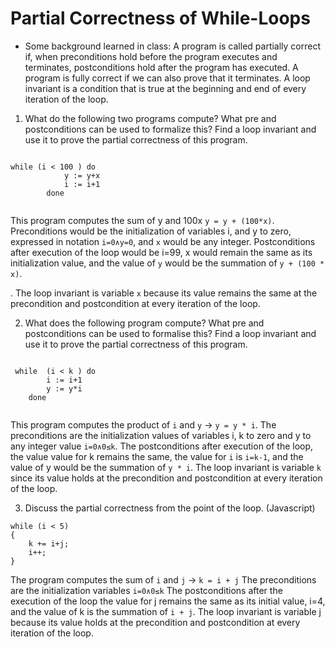 # Partial Correctness of While-Loops

- Some background learned in class:
A program is called partially correct if, when preconditions hold before the program executes and terminates, postconditions hold after the program has executed. A program is fully correct if we can also prove that it terminates. A loop invariant is a condition that is true at the beginning and end of every iteration of the loop. 

1. What do the following two programs compute? What pre and postconditions can be used to formalize this? Find a loop invariant and use it to prove the partial correctness of this program.

```

while (i < 100 ) do									
        	y := y+x										
        	i := i+1 										 
    	done	
      
```
This program computes the sum of y and 100x `y = y + (100*x)`.  Preconditions would be the initialization of variables i, and y to zero, expressed in notation `i=0∧y=0`, and `x` would be any integer.  Postconditions after execution of the loop would be i=99, x would remain the same as its initialization value, and the value of `y` would be the summation of `y + (100 * x)`.

.  The loop invariant is variable `x` because its value remains the same at the precondition and postcondition at every iteration of the loop.

2.  What does the following program compute? What pre and postconditions can be used to formalise this? Find a loop invariant and use it to prove the partial correctness of this program.

```

 while  (i < k ) do										
        i := i+1 										
        y := y*i											
    done 
    
```
This program computes the product of `i` and `y` -> `y = y * i`.  The preconditions are the initialization values of variables i, k to zero and y to any integer value `i=0∧0≤k`.  The postconditions after execution of the loop, the value value for k remains the same, the value for `i` is `i=k-1`, and the value of y would be the summation of `y * i`.  The loop invariant is variable `k` since its value holds at the precondition and postcondition at every iteration of the loop.

3.  Discuss the partial correctness from the point of the loop. (Javascript)

```
while (i < 5) 
{										
	k += i+j;										
	i++;		
}

```
The program computes the sum of `i` and `j` -> `k = i + j`  The preconditions are the initialization variables `i=0∧0≤k`  The postconditions after the execution of the loop the value for j remains the same as its initial value, i=4, and the value of k is the summation of `i + j`. The loop invariant is variable j because its value holds at the precondition and postcondition at every iteration of the loop.
